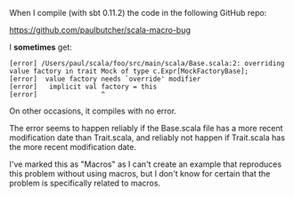 When I compile (with sbt 0.11.2) the code in the following GitHub repo:

https://github.com/paulbutcher/scala-macro-bug

I **sometimes** get:

```
[error] /Users/paul/scala/foo/src/main/scala/Base.scala:2: overriding value factory in trait Mock of type c.Expr[MockFactoryBase];
[error]  value factory needs `override' modifier
[error]   implicit val factory = this
[error]                ^
```

On other occasions, it compiles with no error.

The error seems to happen reliably if the Base.scala file has a more recent modification date than Trait.scala, and reliably not happen if Trait.scala has the more recent modification date.

I've marked this as "Macros" as I can't create an example that reproduces this problem without using macros, but I don't know for certain that the problem is specifically related to macros.
